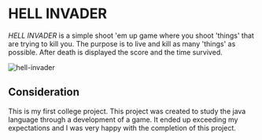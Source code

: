 # HELL INVADER

*HELL INVADER* is a simple shoot 'em up game where you shoot 'things' that are trying to kill you.
The purpose is to live and kill as many 'things' as possible. After death is displayed the score and the time survived.

![hell-invader](https://github.com/user-attachments/assets/1a16a0ba-2ef7-42d0-964c-eaf16cd02028)

## Consideration

This is my first college project. This project was created to study the java language through a development of a game.
It ended up exceeding my expectations and I was very happy with the completion of this project.

